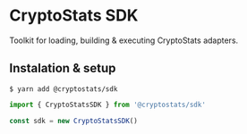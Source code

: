 # CryptoStats SDK

Toolkit for loading, building & executing CryptoStats adapters.

## Instalation & setup

```
$ yarn add @cryptostats/sdk
```

```typescript
import { CryptoStatsSDK } from '@cryptostats/sdk'

const sdk = new CryptoStatsSDK()
```
